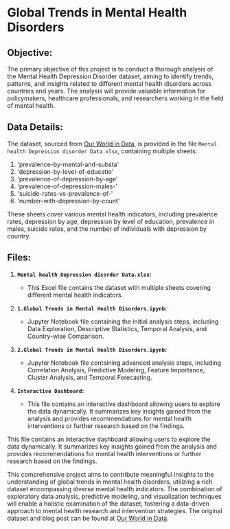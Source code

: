 # Global Trends in Mental Health Disorders

## Objective:

The primary objective of this project is to conduct a thorough analysis of the Mental Health Depression Disorder dataset, aiming to identify trends, patterns, and insights related to different mental health disorders across countries and years. The analysis will provide valuable information for policymakers, healthcare professionals, and researchers working in the field of mental health.

## Data Details:

The dataset, sourced from [Our World in Data](https://ourworldindata.org/), is provided in the file `Mental health Depression disorder Data.xlsx`, containing multiple sheets:

1. 'prevalence-by-mental-and-substa'
2. 'depression-by-level-of-educatio'
3. 'prevalence-of-depression-by-age'
4. 'prevalence-of-depression-males-'
5. 'suicide-rates-vs-prevalence-of-'
6. 'number-with-depression-by-count'

These sheets cover various mental health indicators, including prevalence rates, depression by age, depression by level of education, prevalence in males, suicide rates, and the number of individuals with depression by country.

## Files:

1. **`Mental health Depression disorder Data.xlsx`:**
    - This Excel file contains the dataset with multiple sheets covering different mental health indicators.

2. **`1.Global Trends in Mental Health Disorders.ipynb`:**
    - Jupyter Notebook file containing the initial analysis steps, including Data Exploration, Descriptive Statistics, Temporal Analysis, and Country-wise Comparison.

3. **`2.Global Trends in Mental Health Disorders.ipynb`:**
    - Jupyter Notebook file containing advanced analysis steps, including Correlation Analysis, Predictive Modeling, Feature Importance, Cluster Analysis, and Temporal Forecasting.

4.  **`Interactive Dashboard`:**
    - This file contains an interactive dashboard allowing users to explore the data dynamically. It summarizes key insights gained from the analysis and provides recommendations for mental health interventions or further research based on the findings.
      
This file contains an interactive dashboard allowing users to explore the data dynamically. It summarizes key insights gained from the analysis and provides recommendations for mental health interventions or further research based on the findings.

This comprehensive project aims to contribute meaningful insights to the understanding of global trends in mental health disorders, utilizing a rich dataset encompassing diverse mental health indicators. The combination of exploratory data analysis, predictive modeling, and visualization techniques will enable a holistic examination of the dataset, fostering a data-driven approach to mental health research and intervention strategies. The original dataset and blog post can be found at [Our World in Data](https://ourworldindata.org/mental-health#all-charts-preview).
